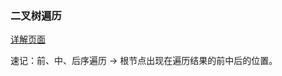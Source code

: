 ### 二叉树遍历

[详解页面](https://zouyifeng.cn/practice/algorithm/%E4%BA%8C%E5%8F%89%E6%A0%91/index.html)

速记：前、中、后序遍历 -> 根节点出现在遍历结果的前中后的位置。
